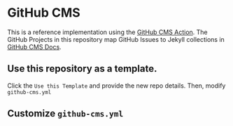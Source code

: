 # GitHub CMS
This is a reference implementation using the [GitHub CMS Action](https://github.com/paulkoanui/github-cms-action).  The GitHub Projects in this repository map GitHub Issues to Jekyll collections in [GitHub CMS Docs](https://github.com/paulkoanui/github-cms-docs).

## Use this repository as a template. 
Click the `Use this Template` and provide the new repo details.  Then, modify `github-cms.yml`

## Customize `github-cms.yml`


